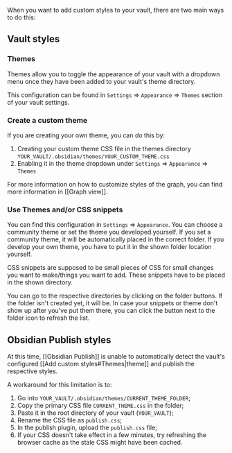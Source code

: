 When you want to add custom styles to your vault, there are two main ways to do this:

## Vault styles

### Themes

Themes allow you to toggle the appearance of your vault with a dropdown menu once they have been added to your vault's theme directory.

This configuration can be found in `Settings` => `Appearance` => `Themes` section of your vault settings.

### Create a custom theme

If you are creating your own theme, you can do this by:

1. Creating your custom theme CSS file in the themes directory `YOUR_VAULT/.obsidian/themes/YOUR_CUSTOM_THEME.css`
2. Enabling it in the theme dropdown under `Settings` => `Appearance` => `Themes`

For more information on how to customize styles of the graph, you can find more information in [[Graph view]].

### Use Themes and/or CSS snippets

You can find this configuration in `Settings` => `Appearance`. You can choose a community theme or set the theme you developed yourself. If you set a community theme, it will be automatically placed in the correct folder. If you develop your own theme, you have to put it in the shown folder location yourself.

CSS snippets are supposed to be small pieces of CSS for small changes you want to make/things you want to add. These snippets have to be placed in the shown directory.

You can go to the respective directories by clicking on the folder buttons. If the folder isn't created yet, it will be. In case your snippets or theme don't show up after you've put them there, you can click the button next to the folder icon to refresh the list.

## Obsidian Publish styles

At this time, [[Obsidian Publish]] is unable to automatically detect the vault's configured [[Add custom styles#Themes|theme]] and publish the respective styles. 

A workaround for this limitation is to:

1. Go into `YOUR_VAULT/.obsidian/themes/CURRENT_THEME_FOLDER`;
2. Copy the primary CSS file `CURRENT_THEME.css` in the folder;
3. Paste it in the root directory of your vault (`YOUR_VAULT`);
4. Rename the CSS file as `publish.css`;
5. In the publish plugin, upload the `publish.css` file;
6. If your CSS doesn't take effect in a few minutes, try refreshing the browser cache as the stale CSS might have been cached.
